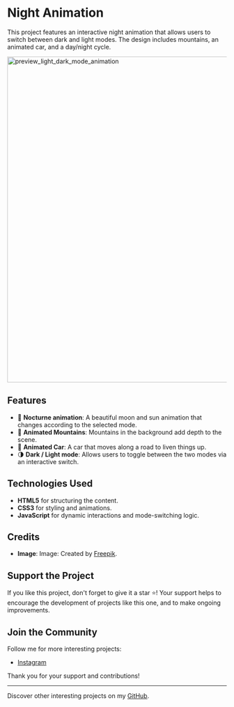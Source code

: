 # Night Animation

This project features an interactive night animation that allows users to switch between dark and light modes. The design includes mountains, an animated car, and a day/night cycle.

<img width="749" alt="preview_light_dark_mode_animation" src="https://github.com/user-attachments/assets/a0ed79f3-1894-4f46-8d14-6b8fd3769a12">

## Features

- 🌙 **Nocturne animation**: A beautiful moon and sun animation that changes according to the selected mode.
- 🌄 **Animated Mountains**: Mountains in the background add depth to the scene.
- 🚗 **Animated Car**: A car that moves along a road to liven things up.
- 🌗 **Dark / Light mode**: Allows users to toggle between the two modes via an interactive switch.

## Technologies Used

- **HTML5** for structuring the content.
- **CSS3** for styling and animations.
- **JavaScript** for dynamic interactions and mode-switching logic.

## Credits

- **Image**:
    Image: Created by [Freepik](https://www.freepik.com/free-vector/collection-six-car-silhouettes_1089580.htm#fromView=search&page=1&position=15&uuid=e549b925-b4de-408a-b561-f030aa679896).

## Support the Project

If you like this project, don't forget to give it a star ⭐️! Your support helps to encourage the development of projects like this one, and to make ongoing improvements.

## Join the Community

Follow me for more interesting projects:
- [Instagram](https://www.instagram.com/ethan_del_code/)

Thank you for your support and contributions!

---

Discover other interesting projects on my [GitHub](https://github.com/EthanDeL).
